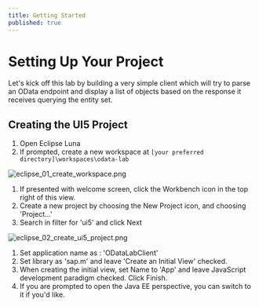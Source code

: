 ```yaml
---
title: Getting Started
published: true
---
```


# Setting Up Your Project

Let's kick off this lab by building a very simple client which will try to parse an OData endpoint and display a list of objects based on the response it receives querying the entity set.

## Creating the UI5 Project

1. Open Eclipse Luna
1. If prompted, create a new workspace at `[your preferred directory]\workspaces\odata-lab`

![eclipse_01_create_workspace.png]({{site.baseurl}}/img/eclipse_01_create_workspace.png)

1. If presented with welcome screen, click the Workbench icon in the top right of this view.
1. Create a new project by choosing the New Project icon, and choosing 'Project…'
1. Search in filter for 'ui5' and click Next

![eclipse_02_create_ui5_project.png]({{site.baseurl}}/img/eclipse_02_create_ui5_project.png)

1. Set application name as : 'ODataLabClient'
1. Set library as 'sap.m' and leave 'Create an Initial View' checked.
1. When creating the initial view, set Name to 'App' and leave JavaScript development paradigm checked. Click Finish.
1. If you are prompted to open the Java EE perspective, you can switch to it if you'd like.
